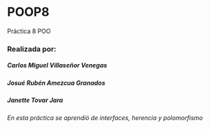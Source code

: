 # POOP8
Práctica 8 POO

### Realizada por:
##### Carlos Miguel Villaseñor Venegas
##### Josué Rubén Amezcua Granados
##### Janette Tovar Jara

*En esta práctica se aprendió de interfaces, herencia y polomorfismo*
